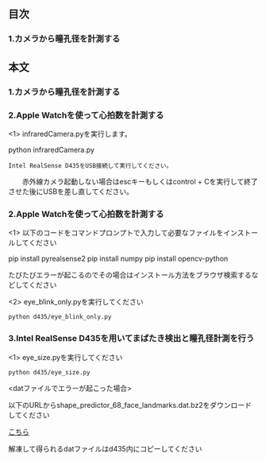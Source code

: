 ## 目次
### 1.カメラから瞳孔径を計測する

## 本文
### 1.カメラから瞳孔径を計測する
### 2.Apple Watchを使って心拍数を計測する

<1> infraredCamera.pyを実行します。

   python infraredCamera.py

    Intel RealSense D435をUSB接続して実行してください。

　　赤外線カメラ起動しない場合はescキーもしくはcontrol + Cを実行して終了させた後にUSBを差し直してください。

### 2.Apple Watchを使って心拍数を計測する

<1> 以下のコードをコマンドプロンプトで入力して必要なファイルをインストールしてください

   pip install pyrealsense2
    pip install numpy
    pip install opencv-python

たびたびエラーが起こるのでその場合はインストール方法をブラウザ検索するなどしてください

<2> eye_blink_only.pyを実行してください

    python d435/eye_blink_only.py

### 3.Intel RealSense D435を用いてまばたき検出と瞳孔径計測を行う

<1> eye_size.pyを実行してください

    python d435/eye_size.py

<datファイルでエラーが起こった場合>

以下のURLからshape_predictor_68_face_landmarks.dat.bz2をダウンロードしてください

[こちら](http://dlib.net/files/)

解凍して得られるdatファイルはd435内にコピーしてください